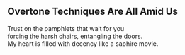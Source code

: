 Overtone Techniques Are All Amid Us
-----------------------------------
  
Trust on the pamphlets that wait for you  
forcing the harsh chairs, entangling the doors.  
My heart is filled with decency like a saphire movie.  
